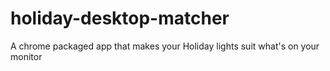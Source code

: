 holiday-desktop-matcher
=======================

A chrome packaged app that makes your Holiday lights suit what's on your monitor
